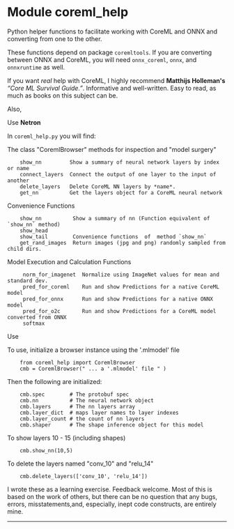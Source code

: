 Module coreml_help
==================
Python helper functions to facilitate working with CoreML and ONNX and converting from one to the other.

These functions depend on package `coremltools`. If you are converting between ONNX and CoreML,
you will need `onnx_coreml`, `onnx`, and `onnxruntime` as well.


  If you want *real* help with CoreML, I highly recommend **Matthijs Holleman's**
  *“Core ML Survival Guide.”*. Informative and well-written.
  Easy to read, as much as books on this subject can be.

Also,

  Use **Netron**

In `coreml_help.py` you will find:

The class "CoremlBrowser" methods for inspection and "model surgery"
```
    show_nn         Show a summary of neural network layers by index or name
    connect_layers  Connect the output of one layer to the input of another
    delete_layers   Delete CoreML NN layers by *name*.
    get_nn          Get the layers object for a CoreML neural network
```
Convenience Functions
```
    show_nn          Show a summary of nn (Function equivalent of `show_nn` method)
    show_head
    show_tail        Convenience functions  of  method `show_nn`
    get_rand_images  Return images (jpg and png) randomly sampled from child dirs.
```
Model Execution and Calculation Functions
```
     norm_for_imagenet  Normalize using ImageNet values for mean and standard dev.
     pred_for_coreml    Run and show Predictions for a native CoreML model
     pred_for_onnx      Run and show Predictions for a native ONNX model
     pred_for_o2c       Run and show Predictions for a CoreML model converted from ONNX
     softmax
```
Use

  To use, initialize a browser instance using the '.mlmodel' file

        from coreml_help import CoremlBrowser
        cmb = CoremlBrowser(" ... a '.mlmodel' file " )

  Then the following are initialized:

        cmb.spec        # The protobuf spec
        cmb.nn          # The neural network object
        cmb.layers      # The nn layers array
        cmb.layer_dict  # maps layer names to layer indexes
        cmb.layer_count # the count of nn layers
        cmb.shaper      # The shape inference object for this model

  To show layers 10 - 15 (including shapes)

        cmb.show_nn(10,5)

  To delete the layers named "conv_10" and "relu_14"

        cmb.delete_layers(['conv_10', 'relu_14'])

I wrote these as a learning exercise. Feedback welcome.
Most of this is based on the work of others,  but there can be no question that any
bugs, errors, misstatements,and, especially, inept code constructs, are entirely mine.

---------------------
